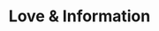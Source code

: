 ---
layout: show
title: "Love & Information"
by: "Caryl Churchill"
tags: [lighting, scenery]
theatre: "Lewis & Clark College"
director: "Robert Quillen Camp"
costumes: "Ashton Hull"
sound: "Mark Valedez"
featured: true
photos: "Owen Carey"
---